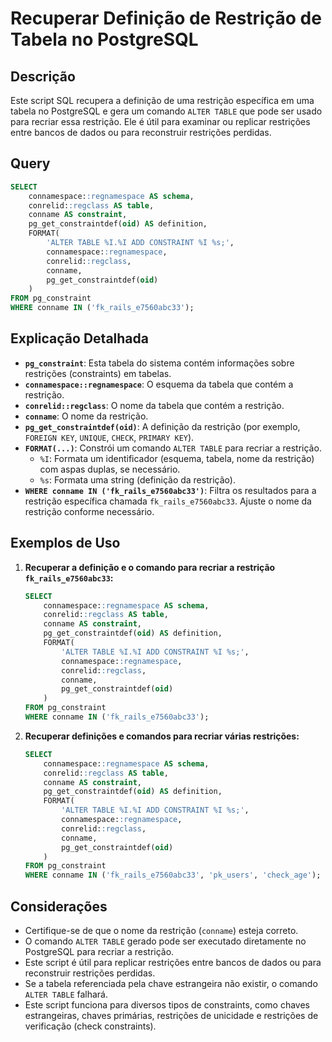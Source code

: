 # Recuperar Definição de Restrição de Tabela no PostgreSQL

## Descrição

Este script SQL recupera a definição de uma restrição específica em uma tabela no PostgreSQL e gera um comando `ALTER TABLE` que pode ser usado para recriar essa restrição. Ele é útil para examinar ou replicar restrições entre bancos de dados ou para reconstruir restrições perdidas.

## Query

```sql
SELECT
    connamespace::regnamespace AS schema,
    conrelid::regclass AS table,
    conname AS constraint,
    pg_get_constraintdef(oid) AS definition,
    FORMAT(
        'ALTER TABLE %I.%I ADD CONSTRAINT %I %s;',
        connamespace::regnamespace,
        conrelid::regclass,
        conname,
        pg_get_constraintdef(oid)
    )
FROM pg_constraint
WHERE conname IN ('fk_rails_e7560abc33');
```

## Explicação Detalhada

* **`pg_constraint`**: Esta tabela do sistema contém informações sobre restrições (constraints) em tabelas.
* **`connamespace::regnamespace`**: O esquema da tabela que contém a restrição.
* **`conrelid::regclass`**: O nome da tabela que contém a restrição.
* **`conname`**: O nome da restrição.
* **`pg_get_constraintdef(oid)`**: A definição da restrição (por exemplo, `FOREIGN KEY`, `UNIQUE`, `CHECK`, `PRIMARY KEY`).
* **`FORMAT(...)`**: Constrói um comando `ALTER TABLE` para recriar a restrição.
    * `%I`: Formata um identificador (esquema, tabela, nome da restrição) com aspas duplas, se necessário.
    * `%s`: Formata uma string (definição da restrição).
* **`WHERE conname IN ('fk_rails_e7560abc33')`**: Filtra os resultados para a restrição específica chamada `fk_rails_e7560abc33`. Ajuste o nome da restrição conforme necessário.

## Exemplos de Uso

1.  **Recuperar a definição e o comando para recriar a restrição `fk_rails_e7560abc33`:**

    ```sql
    SELECT
        connamespace::regnamespace AS schema,
        conrelid::regclass AS table,
        conname AS constraint,
        pg_get_constraintdef(oid) AS definition,
        FORMAT(
            'ALTER TABLE %I.%I ADD CONSTRAINT %I %s;',
            connamespace::regnamespace,
            conrelid::regclass,
            conname,
            pg_get_constraintdef(oid)
        )
    FROM pg_constraint
    WHERE conname IN ('fk_rails_e7560abc33');
    ```

2.  **Recuperar definições e comandos para recriar várias restrições:**

    ```sql
    SELECT
        connamespace::regnamespace AS schema,
        conrelid::regclass AS table,
        conname AS constraint,
        pg_get_constraintdef(oid) AS definition,
        FORMAT(
            'ALTER TABLE %I.%I ADD CONSTRAINT %I %s;',
            connamespace::regnamespace,
            conrelid::regclass,
            conname,
            pg_get_constraintdef(oid)
        )
    FROM pg_constraint
    WHERE conname IN ('fk_rails_e7560abc33', 'pk_users', 'check_age');
    ```

## Considerações

* Certifique-se de que o nome da restrição (`conname`) esteja correto.
* O comando `ALTER TABLE` gerado pode ser executado diretamente no PostgreSQL para recriar a restrição.
* Este script é útil para replicar restrições entre bancos de dados ou para reconstruir restrições perdidas.
* Se a tabela referenciada pela chave estrangeira não existir, o comando `ALTER TABLE` falhará.
* Este script funciona para diversos tipos de constraints, como chaves estrangeiras, chaves primárias, restrições de unicidade e restrições de verificação (check constraints).

